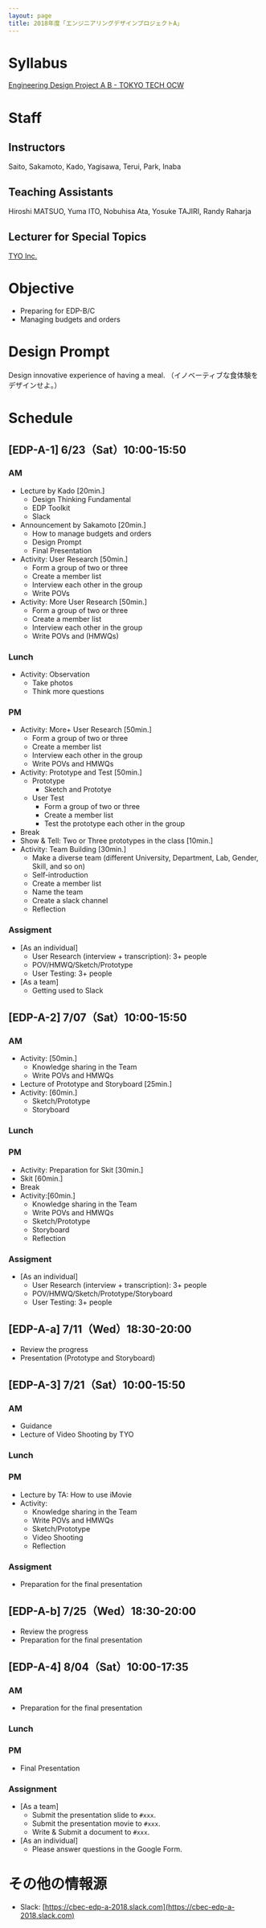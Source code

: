 ```yaml
---
layout: page
title: 2018年度「エンジニアリングデザインプロジェクトA」
---
```


# Syllabus

[Engineering Design Project A B - TOKYO TECH OCW](http://www.ocw.titech.ac.jp/index.php?module=General&action=T0300&GakubuCD=2&GakkaCD=321502&KeiCD=15&course=2&KamokuCD=321502&KougiCD=201803604&Nendo=2018&vid=03&lang=EN)

# Staff

## Instructors

Saito, Sakamoto, Kado, Yagisawa, Terui, Park, Inaba

## Teaching Assistants

Hiroshi MATSUO, Yuma ITO, Nobuhisa Ata, Yosuke TAJIRI, Randy Raharja

## Lecturer for Special Topics

[TYO Inc.](http://group.tyo.jp/)

# Objective

- Preparing for EDP-B/C
- Managing budgets and orders

# Design Prompt

Design innovative experience of having a meal.
（イノベーティブな食体験をデザインせよ。）

# Schedule

## [EDP-A-1] 6/23（Sat）10:00-15:50

### AM

- Lecture by Kado [20min.]
  - Design Thinking Fundamental
  - EDP Toolkit
  - Slack
- Announcement by Sakamoto [20min.]
  - How to manage budgets and orders
  - Design Prompt
  - Final Presentation
- Activity: User Research [50min.]
  - Form a group of two or three
  - Create a member list
  - Interview each other in the group
  - Write POVs
- Activity: More User Research [50min.]
  - Form a group of two or three
  - Create a member list
  - Interview each other in the group
  - Write POVs and (HMWQs)

### Lunch

- Activity: Observation
  - Take photos
  - Think more questions

### PM

- Activity: More+ User Research [50min.]
  - Form a group of two or three
  - Create a member list
  - Interview each other in the group
  - Write POVs and HMWQs
- Activity: Prototype and Test [50min.]
  - Prototype
    - Sketch and Prototye
  - User Test
    - Form a group of two or three
    - Create a member list
    - Test the prototype each other in the group
- Break
- Show & Tell: Two or Three prototypes in the class [10min.]
- Activity: Team Building [30min.]
  - Make a diverse team (different University, Department, Lab, Gender, Skill, and so on)
  - Self-introduction
  - Create a member list
  - Name the team
  - Create a slack channel
  - Reflection

### Assigment

- [As an individual]
  - User Research (interview + transcription): 3+ people
  - POV/HMWQ/Sketch/Prototype
  - User Testing: 3+ people
- [As a team]
  - Getting used to Slack

## [EDP-A-2] 7/07（Sat）10:00-15:50

### AM

- Activity: [50min.]
  - Knowledge sharing in the Team
  - Write POVs and HMWQs
- Lecture of Prototype and Storyboard [25min.]
- Activity: [60min.]
  - Sketch/Prototype
  - Storyboard

### Lunch

### PM

- Activity: Preparation for Skit [30min.]
- Skit [60min.]
- Break
- Activity:[60min.]
  - Knowledge sharing in the Team
  - Write POVs and HMWQs
  - Sketch/Prototype
  - Storyboard
  - Reflection

### Assigment

- [As an individual]
  - User Research (interview + transcription): 3+ people
  - POV/HMWQ/Sketch/Prototype/Storyboard
  - User Testing: 3+ people

## [EDP-A-a] 7/11（Wed）18:30-20:00

- Review the progress
- Presentation (Prototype and Storyboard)

## [EDP-A-3] 7/21（Sat）10:00-15:50

### AM

- Guidance
- Lecture of Video Shooting by TYO

### Lunch

### PM

- Lecture by TA: How to use iMovie
- Activity:
  - Knowledge sharing in the Team
  - Write POVs and HMWQs
  - Sketch/Prototype
  - Video Shooting
  - Reflection

### Assigment

- Preparation for the final presentation

## [EDP-A-b] 7/25（Wed）18:30-20:00

- Review the progress
- Preparation for the final presentation

## [EDP-A-4] 8/04（Sat）10:00-17:35

### AM
- Preparation for the final presentation

### Lunch

### PM
- Final Presentation

### Assignment

- [As a team]
  - Submit the presentation slide to ``#xxx``.
  - Submit the presentation movie to ``#xxx``.
  - Write & Submit a document to ``#xxx``.
- [As an individual]
  - Please answer questions in the Google Form.


# その他の情報源

- Slack: [https://cbec-edp-a-2018.slack.com](https://cbec-edp-a-2018.slack.com)
